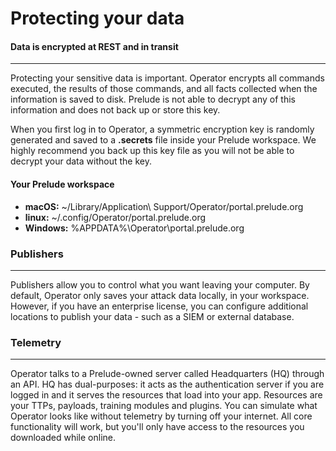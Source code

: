 # Protecting your data

#### Data is encrypted at REST and in transit

---

Protecting your sensitive data is important. Operator encrypts all commands executed, the results of
those commands, and all facts collected when the information is saved to disk. Prelude is not able
to decrypt any of this information and does not back up or store this key.

When you first log in to Operator, a symmetric encryption key is randomly generated and saved to a **.secrets**
file inside your Prelude workspace. We highly recommend you back up this key file as you will
not be able to decrypt your data without the key.

#### Your Prelude workspace

- **macOS:** ~/Library/Application\ Support/Operator/portal.prelude.org
- **linux:** ~/.config/Operator/portal.prelude.org
- **Windows:** %APPDATA%\Operator\portal.prelude.org

### Publishers

---

Publishers allow you to control what you want leaving your computer. By default, Operator only saves your attack
data locally, in your workspace. However, if you have an enterprise license, you can configure additional locations to 
publish your data - such as a SIEM or external database.

### Telemetry

---

Operator talks to a Prelude-owned server called Headquarters (HQ) through an API. HQ has dual-purposes: it 
acts as the authentication server if you are logged in and it serves the resources that load into your app. 
Resources are your TTPs, payloads, training modules and plugins. You can simulate what Operator looks like 
without telemetry by turning off your internet. All core functionality will work, 
but you'll only have access to the resources you downloaded while online.
